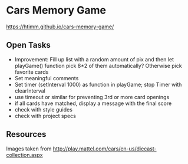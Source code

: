 # Cars Memory Game

https://htimm.github.io/cars-memory-game/

## Open Tasks

- Improvement: Fill up list with a random amount of pix and then let playGame() function pick 8*2 of them automatically? Otherwise pick favorite cards
- Set meaningful comments
- Set timer (setInterval 1000) as function in playGame; stop Timer with clearInterval
- use timeout or similar for preventing 3rd or more card openings
- if all cards have matched, display a message with the final score
- check with style guides
- check with project specs

## Resources

Images taken from http://play.mattel.com/cars/en-us/diecast-collection.aspx
